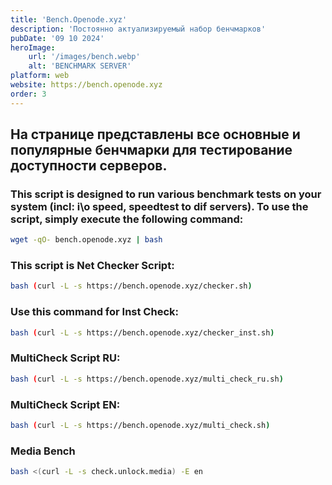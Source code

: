 ```yaml
---
title: 'Bench.Openode.xyz'
description: 'Постоянно актуализируемый набор бенчмарков'
pubDate: '09 10 2024'
heroImage:
    url: '/images/bench.webp'
    alt: 'BENCHMARK SERVER'
platform: web
website: https://bench.openode.xyz
order: 3
---
```


## На странице представлены все основные и популярные бенчмарки для тестирование доступности серверов.

### This script is designed to run various benchmark tests on your system  (incl: i\o speed, speedtest to dif servers). To use the script, simply execute the following command:

```bash
wget -qO- bench.openode.xyz | bash
```

### This script is Net Checker Script:

```bash
bash (curl -L -s https://bench.openode.xyz/checker.sh)
```

### Use this command for Inst Check:

```bash
bash (curl -L -s https://bench.openode.xyz/checker_inst.sh)
```

### MultiCheck Script RU:

```bash
bash (curl -L -s https://bench.openode.xyz/multi_check_ru.sh)
```

### MultiCheck Script EN:

```bash
bash (curl -L -s https://bench.openode.xyz/multi_check.sh)
```
### Media Bench 
```bash
bash <(curl -L -s check.unlock.media) -E en
```
